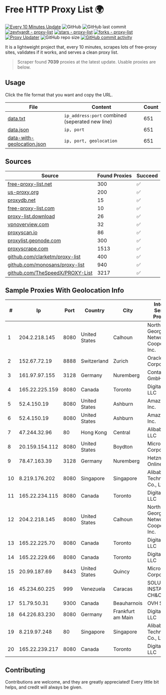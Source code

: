 
# Free HTTP Proxy List 🌍

[![Every 10 Minutes Update](https://github.com/mertguvencli/http-proxy-list/actions/workflows/main.yml/badge.svg?branch=main)](https://github.com/mertguvencli/http-proxy-list/actions/workflows/main.yml)
![GitHub](https://img.shields.io/github/license/mertguvencli/http-proxy-list)
![GitHub last commit](https://img.shields.io/github/last-commit/mertguvencli/http-proxy-list)
[![zevtyardt - proxy-list](https://img.shields.io/static/v1?label=zevtyardt&message=proxy-list&color=blue&logo=github)](https://github.com/zevtyardt/proxy-list "Go to GitHub repo")
[![stars - proxy-list](https://img.shields.io/github/stars/zevtyardt/proxy-list?style=social)](https://github.com/zevtyardt/proxy-list)
[![forks - proxy-list](https://img.shields.io/github/forks/zevtyardt/proxy-list?style=social)](https://github.com/zevtyardt/proxy-list)
[![Proxy Updater](https://github.com/zevtyardt/proxy-list/workflows/Proxy%20Updater/badge.svg)](https://github.com/zevtyardt/proxy-list/actions?query=workflow:"Proxy+Updater")
![GitHub repo size](https://img.shields.io/github/repo-size/zevtyardt/proxy-list)
[![GitHub commit activity](https://img.shields.io/github/commit-activity/m/zevtyardt/proxy-list?logo=commits)](https://github.com/zevtyardt/proxy-list/commits/main)

It is a lightweight project that, every 10 minutes, scrapes lots of free-proxy sites, validates if it works, and serves a clean proxy list.

> Scraper found **7039** proxies at the latest update. Usable proxies are below.

## Usage

Click the file format that you want and copy the URL.

|File|Content|Count|
|----|-------|-----|
|[data.txt](https://raw.githubusercontent.com/mertguvencli/http-proxy-list/main/proxy-list/data.txt)|`ip_address:port` combined (seperated new line)|651|
|[data.json](https://raw.githubusercontent.com/mertguvencli/http-proxy-list/main/proxy-list/data.json)|`ip, port`|651|
|[data-with-geolocation.json](https://raw.githubusercontent.com/mertguvencli/http-proxy-list/main/proxy-list/data-with-geolocation.json)|`ip, port, geolocation`|651|

## Sources

|Source|Found Proxies|Succeed|
|------|-------------|-------|
|[free-proxy-list.net](https://free-proxy-list.net)|300|✅|
|[us-proxy.org](https://www.us-proxy.org)|200|✅|
|[proxydb.net](http://proxydb.net)|15|✅|
|[free-proxy-list.com](https://free-proxy-list.com/?page=&port=&type%5B%5D=http&type%5B%5D=https&up_time=0&search=Search)|10|✅|
|[proxy-list.download](https://www.proxy-list.download/HTTP)|26|✅|
|[vpnoverview.com](https://vpnoverview.com/privacy/anonymous-browsing/free-proxy-servers)|32|✅|
|[proxyscan.io](https://www.proxyscan.io)|86|✅|
|[proxylist.geonode.com](https://proxylist.geonode.com/api/proxy-list?limit=300&page=1&sort_by=lastChecked&sort_type=desc&protocols=http,https)|300|✅|
|[proxyscrape.com](https://api.proxyscrape.com/v2/?request=displayproxies&protocol=http&timeout=10000&country=all&ssl=all&anonymity=all)|1513|✅|
|[github.com/clarketm/proxy-list](https://raw.githubusercontent.com/clarketm/proxy-list/master/proxy-list-raw.txt)|400|✅|
|[github.com/monosans/proxy-list](https://raw.githubusercontent.com/monosans/proxy-list/main/proxies/http.txt)|940|✅|
|[github.com/TheSpeedX/PROXY-List](https://raw.githubusercontent.com/TheSpeedX/PROXY-List/master/http.txt)|3217|✅|


## Sample Proxies With Geolocation Info

|#|Ip|Port|Country|City|Internet Service Provider|
|-|--|----|-------|----|-------------------------|
|1|204.2.218.145|8080|United States|Calhoun|North Georgia Network Cooperative, Inc.|
|2|152.67.72.19|8888|Switzerland|Zurich|Oracle Corporation|
|3|161.97.97.155|3128|Germany|Nuremberg|Contabo GmbH|
|4|165.22.225.159|8080|Canada|Toronto|DigitalOcean, LLC|
|5|52.4.150.19|8080|United States|Ashburn|Amazon.com, Inc.|
|6|52.4.150.19|8080|United States|Ashburn|Amazon.com, Inc.|
|7|47.244.32.96|80|Hong Kong|Central|Alibaba.com LLC|
|8|20.159.154.112|8080|United States|Boydton|Microsoft Corporation|
|9|78.47.163.39|3128|Germany|Nuremberg|Hetzner Online GmbH|
|10|8.219.176.202|8080|Singapore|Singapore|Alibaba (US) Technology Co., Ltd.|
|11|165.22.234.115|8080|Canada|Toronto|DigitalOcean, LLC|
|12|204.2.218.145|8080|United States|Calhoun|North Georgia Network Cooperative, Inc.|
|13|165.22.225.70|8080|Canada|Toronto|DigitalOcean, LLC|
|14|165.22.229.66|8080|Canada|Toronto|DigitalOcean, LLC|
|15|20.99.187.69|8443|United States|Quincy|Microsoft Corporation|
|16|45.234.60.225|999|Venezuela|Caracas|SOLUCIONES INSTALRED CH&C C.A.|
|17|51.79.50.31|9300|Canada|Beauharnois|OVH SAS|
|18|64.226.83.230|8080|Germany|Frankfurt am Main|DigitalOcean, LLC|
|19|8.219.97.248|80|Singapore|Singapore|Alibaba (US) Technology Co., Ltd.|
|20|165.22.239.217|8080|Canada|Toronto|DigitalOcean, LLC|



## Contributing

Contributions are welcome, and they are greatly appreciated! Every
little bit helps, and credit will always be given.

